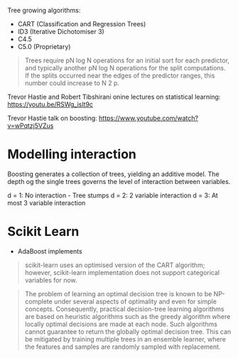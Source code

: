 Tree growing algorithms:
- CART (Classification and Regression Trees)
- ID3 (Iterative Dichotomiser 3)
- C4.5 
- C5.0 (Proprietary)

> Trees require pN log N operations for an initial sort for each predictor, and typically another pN log N operations for the split computations. If the splits occurred near the edges of the predictor ranges, this number could increase to N 2 p.

Trevor Hastie and Robert Tibshirani onine lectures on statistical learning:
https://youtu.be/RSWg_islt9c

Trevor Hastie talk on boosting:
https://www.youtube.com/watch?v=wPqtzj5VZus
# Modelling interaction

Boosting generates a collection of trees, yielding an additive model. The depth og the single trees governs the level of interaction between variables.

d = 1: No interaction - Tree stumps
d = 2: 2 variable interaction
d = 3: At most 3 variable interaction

# Scikit Learn

-  AdaBoost implements

> scikit-learn uses an optimised version of the CART algorithm; however, scikit-learn implementation does not support categorical variables for now.

> The problem of learning an optimal decision tree is known to be NP-complete under several aspects of optimality and even for simple concepts. Consequently, practical decision-tree learning algorithms are based on heuristic algorithms such as the greedy algorithm where locally optimal decisions are made at each node. Such algorithms cannot guarantee to return the globally optimal decision tree. This can be mitigated by training multiple trees in an ensemble learner, where the features and samples are randomly sampled with replacement.
